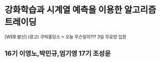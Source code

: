 # 강화학습과 시계열 예측을 이용한 알고리즘 트레이딩
[WEB 발신] (광고) 쿠빅홀딩스 > 오늘 무슨일이?!? 3일 무료방 입장

## 16기 이영노,박민규,엄기영  17기 조성윤
